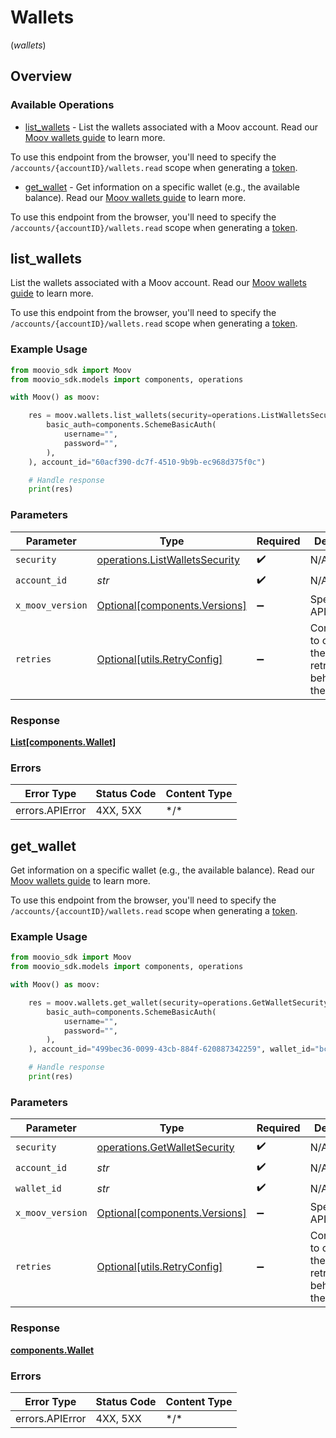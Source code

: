 # Wallets
(*wallets*)

## Overview

### Available Operations

* [list_wallets](#list_wallets) - List the wallets associated with a Moov account. Read our [Moov wallets guide](https://docs.moov.io/guides/sources/wallets/) to learn more.

To use this endpoint from the browser, you'll need to specify the `/accounts/{accountID}/wallets.read` scope when generating a [token](https://docs.moov.io/api/authentication/access-tokens/).
* [get_wallet](#get_wallet) - Get information on a specific wallet (e.g., the available balance). Read our [Moov wallets guide](https://docs.moov.io/guides/sources/wallets/) to learn more.

To use this endpoint from the browser, you'll need to specify the `/accounts/{accountID}/wallets.read` scope when generating a [token](https://docs.moov.io/api/authentication/access-tokens/).

## list_wallets

List the wallets associated with a Moov account. Read our [Moov wallets guide](https://docs.moov.io/guides/sources/wallets/) to learn more.

To use this endpoint from the browser, you'll need to specify the `/accounts/{accountID}/wallets.read` scope when generating a [token](https://docs.moov.io/api/authentication/access-tokens/).

### Example Usage

```python
from moovio_sdk import Moov
from moovio_sdk.models import components, operations

with Moov() as moov:

    res = moov.wallets.list_wallets(security=operations.ListWalletsSecurity(
        basic_auth=components.SchemeBasicAuth(
            username="",
            password="",
        ),
    ), account_id="60acf390-dc7f-4510-9b9b-ec968d375f0c")

    # Handle response
    print(res)

```

### Parameters

| Parameter                                                                        | Type                                                                             | Required                                                                         | Description                                                                      |
| -------------------------------------------------------------------------------- | -------------------------------------------------------------------------------- | -------------------------------------------------------------------------------- | -------------------------------------------------------------------------------- |
| `security`                                                                       | [operations.ListWalletsSecurity](../../models/operations/listwalletssecurity.md) | :heavy_check_mark:                                                               | N/A                                                                              |
| `account_id`                                                                     | *str*                                                                            | :heavy_check_mark:                                                               | N/A                                                                              |
| `x_moov_version`                                                                 | [Optional[components.Versions]](../../models/components/versions.md)             | :heavy_minus_sign:                                                               | Specify an API version.                                                          |
| `retries`                                                                        | [Optional[utils.RetryConfig]](../../models/utils/retryconfig.md)                 | :heavy_minus_sign:                                                               | Configuration to override the default retry behavior of the client.              |

### Response

**[List[components.Wallet]](../../models/.md)**

### Errors

| Error Type      | Status Code     | Content Type    |
| --------------- | --------------- | --------------- |
| errors.APIError | 4XX, 5XX        | \*/\*           |

## get_wallet

Get information on a specific wallet (e.g., the available balance). Read our [Moov wallets guide](https://docs.moov.io/guides/sources/wallets/) to learn more.

To use this endpoint from the browser, you'll need to specify the `/accounts/{accountID}/wallets.read` scope when generating a [token](https://docs.moov.io/api/authentication/access-tokens/).

### Example Usage

```python
from moovio_sdk import Moov
from moovio_sdk.models import components, operations

with Moov() as moov:

    res = moov.wallets.get_wallet(security=operations.GetWalletSecurity(
        basic_auth=components.SchemeBasicAuth(
            username="",
            password="",
        ),
    ), account_id="499bec36-0099-43cb-884f-620887342259", wallet_id="bc779af6-b7d5-464a-ad1f-f6476fa72706")

    # Handle response
    print(res)

```

### Parameters

| Parameter                                                                    | Type                                                                         | Required                                                                     | Description                                                                  |
| ---------------------------------------------------------------------------- | ---------------------------------------------------------------------------- | ---------------------------------------------------------------------------- | ---------------------------------------------------------------------------- |
| `security`                                                                   | [operations.GetWalletSecurity](../../models/operations/getwalletsecurity.md) | :heavy_check_mark:                                                           | N/A                                                                          |
| `account_id`                                                                 | *str*                                                                        | :heavy_check_mark:                                                           | N/A                                                                          |
| `wallet_id`                                                                  | *str*                                                                        | :heavy_check_mark:                                                           | N/A                                                                          |
| `x_moov_version`                                                             | [Optional[components.Versions]](../../models/components/versions.md)         | :heavy_minus_sign:                                                           | Specify an API version.                                                      |
| `retries`                                                                    | [Optional[utils.RetryConfig]](../../models/utils/retryconfig.md)             | :heavy_minus_sign:                                                           | Configuration to override the default retry behavior of the client.          |

### Response

**[components.Wallet](../../models/components/wallet.md)**

### Errors

| Error Type      | Status Code     | Content Type    |
| --------------- | --------------- | --------------- |
| errors.APIError | 4XX, 5XX        | \*/\*           |